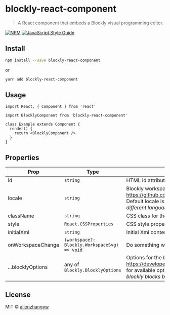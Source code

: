 # blockly-react-component

> A React component that embeds a Blockly visual programming editor.

[![NPM](https://img.shields.io/npm/v/blockly-react-component.svg)](https://www.npmjs.com/package/blockly-react-component) [![JavaScript Style Guide](https://img.shields.io/badge/code_style-standard-brightgreen.svg)](https://standardjs.com)

## Install

```bash
npm install --save blockly-react-component
```
or

```bash
yarn add blockly-react-component
```

## Usage

```tsx
import React, { Component } from 'react'

import BlocklyComponent from 'blockly-react-component'

class Example extends Component {
  render() {
    return <BlocklyComponent />
  }
}
```

## Properties

| Prop | Type | Description |
| ---- | ---- | ----------- |
| id | `string` | HTML id attribute for the blockly Div element. |
| locale | `string` | Blockly workspace locale, see https://github.com/google/blockly/tree/master/msg/js for available languages. Default locale is 'en'. *Since blockly uses a global namespace, you can not set different languages in multiple component instances.* |
| className | `string` | CSS class for the blockly Div element. |
| style | `React.CSSProperties` | CSS style properties for the blockly Div element. |
| initialXml | `string` | Initial Xml content for the blockly editor. |
| onWorkspaceChange | `(workspace?: Blockly.WorkspaceSvg) => void` | Do something when blockly workspace content changes. |
| ...blocklyOptions | any of `Blockly.BlocklyOptions` | Options for the blockly injection. See https://developers.google.com/blockly/guides/configure/web/configuration_struct for available options. *If 'toolbox' is not set, it will be a standard toolbox of native blockly blocks by default.* |

## License

MIT © [alienzhangyw](https://github.com/alienzhangyw)
